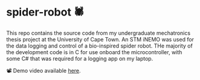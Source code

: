 # spider-robot 🕷️
This repo contains the source code from my undergraduate mechatronics thesis project at the University of Cape Town.
An STM iNEMO was used for the data logging and control of a bio-inspired spider robot.
THe majority of the development code is in C for use onboard the microcontroller, with some C# that was required for a logging app on my laptop.

📽️ Demo video available [here](https://youtu.be/Y-Pgbu4grWk).
